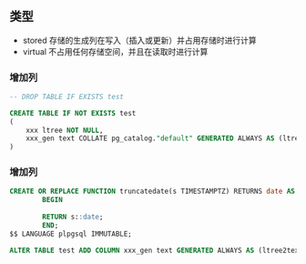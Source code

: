 # 

## 类型
- stored
存储的生成列在写入（插入或更新）并占用存储时进行计算
- virtual
不占用任何存储空间，并且在读取时进行计算

### 增加列
```sql
-- DROP TABLE IF EXISTS test

CREATE TABLE IF NOT EXISTS test
(
    xxx ltree NOT NULL,
    xxx_gen text COLLATE pg_catalog."default" GENERATED ALWAYS AS (ltree2text(xxx)) STORED
)
```

### 增加列
```sql
CREATE OR REPLACE FUNCTION truncatedate(s TIMESTAMPTZ) RETURNS date AS $$
        BEGIN
       
        RETURN s::date;
        END;
$$ LANGUAGE plpgsql IMMUTABLE;

ALTER TABLE test ADD COLUMN xxx_gen text GENERATED ALWAYS AS (ltree2text(xxx)) stored;
```
